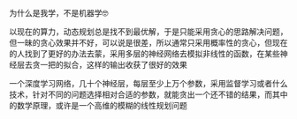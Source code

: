 为什么是我学，不是机器学🤓

以现在的算力，动态规划总是找不到最优解，于是只能采用贪心的思路解决问题，但一昧的贪心效果并不好，可以说是很差，所以通常只采用概率性的贪心，但现在的人找到了更好的办法去蒙，采用多层的神经网络去模拟非线性的函数，在某些神经层去贪一把的拟合，这样的输出收获了很好的效果

一个深度学习网络，几十个神经层，每层至少上万个参数，采用监督学习或者什么技术，针对不同的问题选择相对合适的参数，就能贪出一个还不错的结果，而其中的数学原理，或许是一个高维的模糊的线性规划问题



